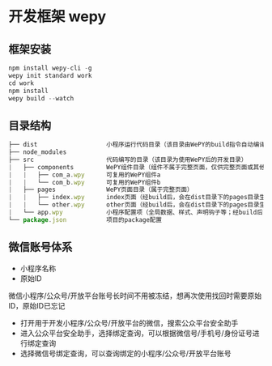 # 开发框架 wepy

## 框架安装

```js
npm install wepy-cli -g
wepy init standard work
cd work
npm install
wepy build --watch
```

## 目录结构

```js
├── dist                   小程序运行代码目录（该目录由WePY的build指令自动编译生成，请不要直接修改该目录下的文件）
├── node_modules           
├── src                    代码编写的目录（该目录为使用WePY后的开发目录）
|   ├── components         WePY组件目录（组件不属于完整页面，仅供完整页面或其他组件引用）
|   |   ├── com_a.wpy      可复用的WePY组件a
|   |   └── com_b.wpy      可复用的WePY组件b
|   ├── pages              WePY页面目录（属于完整页面）
|   |   ├── index.wpy      index页面（经build后，会在dist目录下的pages目录生成index.js、index.json、index.wxml和index.wxss文件）
|   |   └── other.wpy      other页面（经build后，会在dist目录下的pages目录生成other.js、other.json、other.wxml和other.wxss文件）
|   └── app.wpy            小程序配置项（全局数据、样式、声明钩子等；经build后，会在dist目录下生成app.js、app.json和app.wxss文件）
└── package.json           项目的package配置 
```

## 微信账号体系

- 小程序名称
- 原始ID

微信小程序/公众号/开放平台账号长时间不用被冻结，想再次使用找回时需要原始ID，原始ID已忘记

- 打开用于开发小程序/公众号/开放平台的微信，搜索公众平台安全助手
- 进入公众平台安全助手，选择绑定查询，可以根据微信号/手机号/身份证号进行绑定查询
- 选择微信号绑定查询，可以查询绑定的小程序/公众号/开放平台账号
